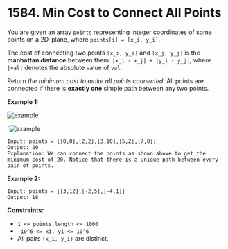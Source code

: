 # 1584. Min Cost to Connect All Points

You are given an array `points` representing integer coordinates of some points on a 2D-plane, where `points[i] = [x_i, y_i]`.

The cost of connecting two points `[x_i, y_i]` and `[x_j, y_j]` is the **manhattan distance** between them: `|x_i - x_j| + |y_i - y_j|`, where `|val|` denotes the absolute value of `val`.

Return *the minimum cost to make all points connected.* All points are connected if there is **exactly one** simple path between any two points.

**Example 1:**

![example](https://assets.leetcode.com/uploads/2020/08/26/d.png)

`![example](https://assets.leetcode.com/uploads/2020/08/26/c.png)

```()
Input: points = [[0,0],[2,2],[3,10],[5,2],[7,0]]
Output: 20
Explanation: We can connect the points as shown above to get the minimum cost of 20. Notice that there is a unique path between every pair of points.
```

**Example 2:**

```()
Input: points = [[3,12],[-2,5],[-4,1]]
Output: 18
```

**Constraints:**

- `1 <= points.length <= 1000`
- `-10^6 <= xi, yi <= 10^6`
- All pairs `(x_i, y_i)` are distinct.
